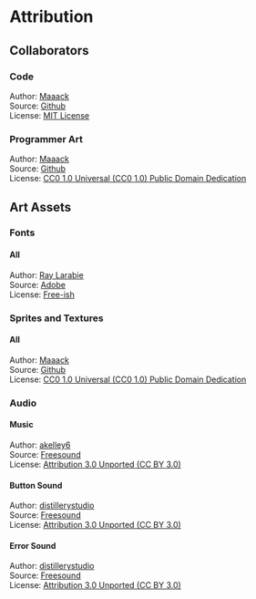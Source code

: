 # Attribution
## Collaborators
### Code
Author: [Maaack](https://github.com/Maaack)  
Source: [Github](https://github.com/Maaack/Node-Traversal)  
License: [MIT License](./LICENSE.md)

### Programmer Art
Author: [Maaack](https://github.com/Maaack)  
Source: [Github](https://github.com/Maaack/Godot-Projecto-Primero)  
License: [CC0 1.0 Universal (CC0 1.0)
Public Domain Dedication](https://creativecommons.org/publicdomain/zero/1.0/)

## Art Assets
### Fonts
#### All
Author: [Ray Larabie](http://typodermicfonts.com)  
Source: [Adobe](https://fonts.adobe.com/fonts/neuropol)  
License: [Free-ish](./Assets/fonts/neuropol-x-free/read-this.html)

### Sprites and Textures
#### All
Author: [Maaack](https://github.com/Maaack)  
Source: [Github](https://github.com/Maaack/Godot-Projecto-Primero)  
License: [CC0 1.0 Universal (CC0 1.0)
Public Domain Dedication](https://creativecommons.org/publicdomain/zero/1.0/)

### Audio
#### Music
Author: [akelley6](https://freesound.org/people/akelley6/)  
Source: [Freesound](https://freesound.org/people/akelley6/sounds/507728/)  
License: [Attribution 3.0 Unported (CC BY 3.0)](https://creativecommons.org/licenses/by/3.0/#)

#### Button Sound
Author: [distillerystudio](https://freesound.org/people/distillerystudio/)  
Source: [Freesound](https://freesound.org/people/distillerystudio/sounds/327724/)  
License: [Attribution 3.0 Unported (CC BY 3.0)](https://creativecommons.org/licenses/by/3.0/#)

#### Error Sound
Author: [distillerystudio](https://freesound.org/people/distillerystudio/)  
Source: [Freesound](https://freesound.org/people/distillerystudio/sounds/327736/)  
License: [Attribution 3.0 Unported (CC BY 3.0)](https://creativecommons.org/licenses/by/3.0/#)  